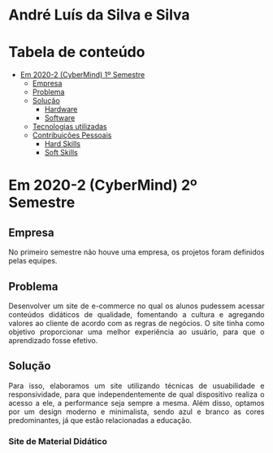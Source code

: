 # André Luís da Silva e Silva

# Tabela de conteúdo
   - [Em 2020-2 (CyberMind) 1º Semestre](#em-2020-2-Cybermind-2º-semestre)
        - [Empresa](#empresa)
        - [Problema](#problema)
        - [Solução](#solução)
            - [Hardware](#hardware)
            - [Software](#aplicativo-mobile)
        - [Tecnologias utilizadas](#tecnologias-utilizadas)
        - [Contribuições Pessoais](#contribuições-pessoais)
            - [Hard Skills](#hard-skills)
            - [Soft Skills](#soft-skills)

# Em 2020-2 (CyberMind) 2º Semestre

## Empresa
<p align="justify">
No primeiro semestre não houve uma empresa, os projetos foram definidos pelas equipes.

## Problema
<p align="justify">
Desenvolver um site de e-commerce no qual os alunos pudessem acessar conteúdos didáticos de qualidade, fomentando a cultura e agregando valores ao cliente de acordo com as regras de negócios. O site tinha como objetivo proporcionar uma melhor experiência ao usuário, para que o aprendizado fosse efetivo. 
</p>

## Solução
<p align="justify">
   Para isso, elaboramos um site utilizando técnicas de usuabilidade e responsividade, para que independentemente de qual dispositivo realiza o acesso a ele, a performance seja sempre a mesma. Além disso, optamos por um design moderno e minimalista, sendo azul e branco as cores predominantes, já que estão relacionadas a educação.
</p>

### Site de Material Didático


